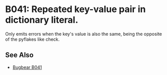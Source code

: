 # B041: Repeated key-value pair in dictionary literal.

Only emits errors when the key's value is also the same, being the opposite of
the pyflakes like check.

## See Also

* [Bugbear B041](https://github.com/PyCQA/flake8-bugbear?tab=readme-ov-file)
